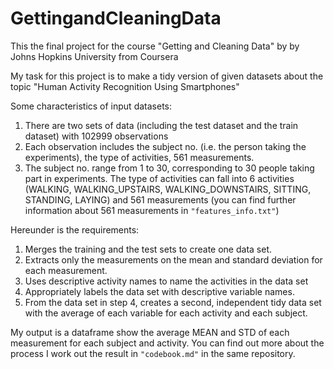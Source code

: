 # GettingandCleaningData
This the final project for the course "Getting and Cleaning Data" by by Johns Hopkins University from Coursera

My task for this project is to make a tidy version of given datasets about the topic "Human Activity Recognition Using Smartphones"

Some characteristics of input datasets:

1. There are two sets of data (including the test dataset and the train dataset) with 102999 observations
2. Each observation includes the subject no. (i.e. the person taking the experiments), the type of activities, 561 measurements.
3. The subject no. range from 1 to 30, corresponding to 30 people taking part in experiments. The type of activities can fall into 6 activities (WALKING, WALKING_UPSTAIRS, WALKING_DOWNSTAIRS, SITTING, STANDING, LAYING) and 561 measurements (you can find further information about 561 measurements in `"features_info.txt"`)

Hereunder is the requirements:
1. Merges the training and the test sets to create one data set.
2. Extracts only the measurements on the mean and standard deviation for each measurement.
3. Uses descriptive activity names to name the activities in the data set
4. Appropriately labels the data set with descriptive variable names.
5. From the data set in step 4, creates a second, independent tidy data set with the average of each variable for each activity and each subject.

My output is a dataframe show the average MEAN and STD of each measurement for each subject and activity. You can find out more about the process I work out the result in `"codebook.md"` in the same repository.
